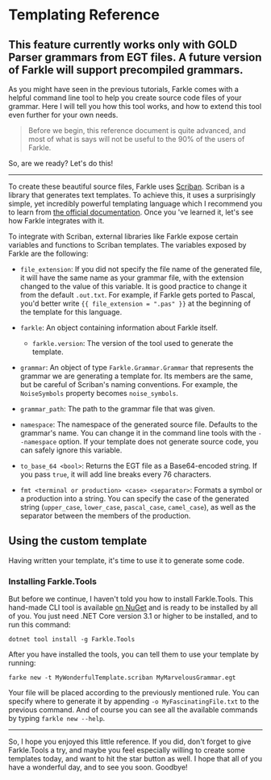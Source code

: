 # Templating Reference

## This feature currently works only with GOLD Parser grammars from EGT files. A future version of Farkle will support precompiled grammars.

As you might have seen in the previous tutorials, Farkle comes with a helpful command line tool to help you create source code files of your grammar. Here I will tell you how this tool works, and how to extend this tool even further for your own needs.

> Before we begin, this reference document is quite advanced, and most of what is says will not be useful to the 90% of the users of Farkle.

So, are we ready? Let's do this!

---

To create these beautiful source files, Farkle uses [Scriban][scriban]. Scriban is a library that generates text templates. To achieve this, it uses a surprisingly simple, yet incredibly powerful templating language which I recommend you to learn from [the official documentation][scriban-doc]. Once you 've learned it, let's see how Farkle integrates with it.

To integrate with Scriban, external libraries like Farkle expose certain variables and functions to Scriban templates. The variables exposed by Farkle are the following:

* `file_extension`: If you did not specify the file name of the generated file, it will have the same name as your grammar file, with the extension changed to the value of this variable. It is good practice to change it from the default `.out.txt`. For example, if Farkle gets ported to Pascal, you'd better write `{{ file_extension = ".pas" }}` at the beginning of the template for this language.

* `farkle`: An object containing information about Farkle itself.

  * `farkle.version`: The version of the tool used to generate the template.

* `grammar`: An object of type `Farkle.Grammar.Grammar` that represents the grammar we are generating a template for. Its members are the same, but be careful of Scriban's naming conventions. For example, the `NoiseSymbols` property becomes `noise_symbols`.

* `grammar_path`: The path to the grammar file that was given.

* `namespace`: The namespace of the generated source file. Defaults to the grammar's name. You can change it in the command line tools with the `--namespace` option. If your template does not generate source code, you can safely ignore this variable.

* `to_base_64 <bool>`: Returns the EGT file as a Base64-encoded string. If you pass `true`, it will add line breaks every 76 characters.

* `fmt <terminal or production> <case> <separator>`: Formats a symbol or a production into a string. You can specify the case of the generated string (`upper_case`, `lower_case`, `pascal_case`, `camel_case`), as well as the separator between the members of the production.

## Using the custom template

Having written your template, it's time to use it to generate some code.

### Installing Farkle.Tools

But before we continue, I haven't told you how to install Farkle.Tools. This hand-made CLI tool is available [on NuGet][farkle-tools-nuget] and is ready to be installed by all of you. You just need .NET Core version 3.1 or higher to be installed, and to run this command:

`dotnet tool install -g Farkle.Tools`

After you have installed the tools, you can tell them to use your template by running:

`farke new -t MyWonderfulTemplate.scriban MyMarvelousGrammar.egt`

Your file will be placed according to the previously mentioned rule. You can specify where to generate it by appending `-o MyFascinatingFile.txt` to the previous command. And of course you can see all the available commands by typing `farkle new --help`.

---

So, I hope you enjoyed this little reference. If you did, don't forget to give Farkle.Tools a try, and maybe you feel especially willing to create some templates today, and want to hit the star button as well. I hope that all of you have a wonderful day, and to see you soon. Goodbye!

[scriban]: https://github.com/lunet-io/scriban
[scriban-doc]: https://github.com/lunet-io/scriban/blob/master/doc/language.md
[gold-properties]: http://www.goldparser.org/doc/grammars/define-properties.htm
[farkle-tools-nuget]: https://nuget.org/packages/Farkle.Tools
